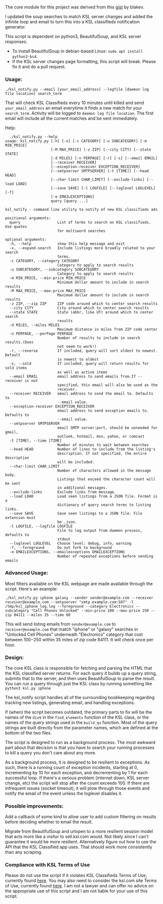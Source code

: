 The core module for this project was derived from this [gist](https://gist.github.com/blakev/a6bbe3b5a861d64c6e36) by blakev.

I updated the soup searches to match KSL server changes and added the infinite loop and email to turn this into a KSL classifieds notification generator.

This script is dependent on python3, BeautifulSoup, and KSL server responses. 
- To install BeautifulSoup in debian-based Linux: `sudo apt install python3-bs4`.
- If the KSL server changes page formatting, this script will break. Please fix it and do a pull request.


### Usage:

`./ksl_notify.py --email [your_email_address] --logfile [daemon log file location] search_term`

That will check KSL Classifieds every 10 minutes until killed and send `your_email_address` an email everytime it finds a new match for your `search_term`. Activity will be logged to `daemon log file location`. The first email will include all the current matches and be sent immediately.

Help:
```
  ./ksl_notify.py --help
usage: ksl_notify.py [-h] [-x] [-c CATEGORY] [-u SUBCATEGORY] [-m MIN_PRICE]
                     [-M MAX_PRICE] [-z ZIP] [--city CITY] [--state STATE]
                     [-d MILES] [-n PERPAGE] [-r] [-s] [--email EMAIL]
                     [--receiver RECEIVER]
                     [--exception-receiver EXCEPTION_RECEIVER]
                     [--smtpserver SMTPSERVER] [-t [TIME]] [--head HEAD]
                     [--char-limit CHAR_LIMIT] [--exclude-links] [--load LOAD]
                     [--save SAVE] [-l LOGFILE] [--loglevel LOGLEVEL] [-f]
                     [-e EMAILEXCEPTIONS]
                     query [query ...]

ksl_notify - command line utility to notify of new KSL classifieds ads

positional arguments:
  query                 List of terms to search on KSL classifieds. Use quotes
                        for multiword searches

optional arguments:
  -h, --help            show this help message and exit
  -x, --expand-search   Include listings more broadly related to your search
                        terms.
  -c CATEGORY, --category CATEGORY
                        Category to apply to search results
  -u SUBCATEGORY, --subcategory SUBCATEGORY
                        Category to apply to search results
  -m MIN_PRICE, --min-price MIN_PRICE
                        Minimum dollar amount to include in search results
  -M MAX_PRICE, --max-price MAX_PRICE
                        Maximum dollar amount to include in search results
  -z ZIP, --zip ZIP     ZIP code around which to center search results
  --city CITY           City around which to center search results
  --state STATE         State (abbr, like UT) around which to center search
                        results
  -d MILES, --miles MILES
                        Maximum distance in miles from ZIP code center
  -n PERPAGE, --perPage PERPAGE
                        Number of results to include in search results.(Does
                        not seem to work!)
  -r, --reverse         If included, query will sort oldest to newest. Default
                        is newest to oldest
  -s, --sold            If included, query will return results for sold items
                        as well as active items
  --email EMAIL         email address to send emails from.If --receiver is not
                        specified, this email will also be used as the
                        receiver.
  --receiver RECEIVER   email address to send the email to. Defaults to
                        --email value.
  --exception-receiver EXCEPTION_RECEIVER
                        email address to send exception emails to. Defaults to
                        --email value.
  --smtpserver SMTPSERVER
                        email SMTP server:port, should be unneeded for gmail,
                        outlook, hotmail, msn, yahoo, or comcast
  -t [TIME], --time [TIME]
                        Number of minutes to wait between searches
  --head HEAD           Number of lines to include from the listing's
                        description. If not specified, the entire description
                        will be included.
  --char-limit CHAR_LIMIT
                        Number of characters allowed in the message body.
                        Listings that exceed the character count will be sent
                        in additional messages.
  --exclude-links       Exclude links from message.
  --load LOAD           Load seen listings from a JSON file. Format is a
                        dictionary of query search terms to listing links.
  --save SAVE           Save seen listings to a JSON file. File extension must
                        be .json.
  -l LOGFILE, --logfile LOGFILE
                        File to log output from daemon process, defaults to
                        stdout
  --loglevel LOGLEVEL   Choose level: debug, info, warning
  -f, --foreground      Do not fork to background
  -e EMAILEXCEPTIONS, --emailexceptions EMAILEXCEPTIONS
                        Number of repeated exceptions before sending emails
```

### Advanced Usage:

Most filters available on the KSL webpage are made available through the script. Here's an example:

```
./ksl_notify.py iphone galaxy --sender sender@example.com --receiver receiver@example.com --smtpserver "smtp.example.com:587" -l /tmp/ksl_iphone_log.log --foreground --category Electronics --subcategory "Cell Phones Unlocked" --min-price 100 --max-price 250 --zip 84111 --miles 35 --time 60
```

This will send listing emails from `sender@example.com` to `receiver@example.com` that match "iphone" or "galaxy" searches in "Unlocked Cell Phones" underneath "Electronics" category that cost between $100-$250 within 35 miles of zip code 84111. It will check once per hour.

### Design:

The core KSL class is responsible for fetching and parsing the HTML that the KSL classified server returns. For each query it builds up a query string, submits that to the server, and then uses BeautifulSoup to parse the result. You can run a query through just the KSL class by running something like `python3 ksl.py iphone`

The ksl_notify script handles all of the surrounding bookkeeping regarding tracking new listings, generating email, and handling exceptions.

If (when) the script becomes outdated, the primary parts to fix will be the names of the `div`s in the `find_elements` function of the KSL class, or the names of the query strings used in the `build_qs` function. Most of the query strings are built directly from the parameter names, which are defined at the bottom of the two files. 

The script is designed to run as a background process. The most awkward part about that decision is that you have to search your running processes to kill a query you don't care about any more.

As a background process, it is designed to be resilient to exceptions. As such, there is a running count of exception incidents, starting at 0, incrementing by 10 for each exception, and decrementing by 1 for each successful loop. If there's a serious problem (internet down, KSL server change, etc) the script will stop after the count exceeds 100. If there are infrequent issues (socket timeout), it will plow through those events and notify the email of the event unless the loglevel disables it.

### Possible improvements:

Add a callback of some kind to allow user to add custom filtering on results before deciding whether to email the result.

Migrate from BeautifulSoup and urlopen to a more resilient session model that acts more like a visitor to sell.ksl.com would. Not likely since I can't guarantee it would be more resilient. Alternatively figure out how to use the API that the KSL Classified app uses. That should work more consistently than any scraping.

### Compliance with KSL Terms of Use

Please do not use the script if it violates KSL Classifieds Terms of Use, currently found [here](http://www.ksl.com/?nid=391&sid=848020). You may also need to consider the ksl.com site Terms of Use, currently found [here](http://www.ksl.com/?sid=95313&nid=250). I am not a lawyer and can offer no advice on the appropriate use of this script and I am not liable for your use of this script.

